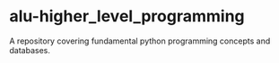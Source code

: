 # alu-higher_level_programming
A repository covering fundamental python programming concepts and databases.
